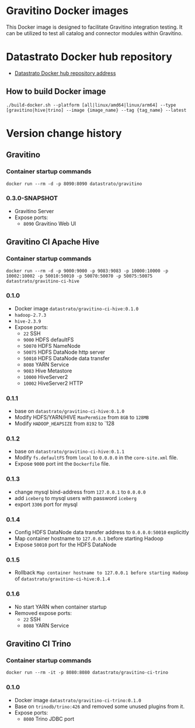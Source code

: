 <!--
  Copyright 2023 Datastrato.
  This software is licensed under the Apache License version 2.
-->
# Gravitino Docker images
This Docker image is designed to facilitate Gravitino integration testing.
It can be utilized to test all catalog and connector modules within Gravitino.

# Datastrato Docker hub repository
- [Datastrato Docker hub repository address](https://hub.docker.com/r/datastrato)

## How to build Docker image
```
./build-docker.sh --platform [all|linux/amd64|linux/arm64] --type [gravitino|hive|trino] --image {image_name} --tag {tag_name} --latest
```

# Version change history

## Gravitino

### Container startup commands
```
docker run --rm -d -p 8090:8090 datastrato/gravitino
```

### 0.3.0-SNAPSHOT
- Gravitino Server
- Expose ports:
  - `8090` Gravitino Web UI

## Gravitino CI Apache Hive

### Container startup commands
```
docker run --rm -d -p 9000:9000 -p 9083:9083 -p 10000:10000 -p 10002:10002 -p 50010:50010 -p 50070:50070 -p 50075:50075 datastrato/gravitino-ci-hive
```

### 0.1.0
- Docker image `datastrato/gravitino-ci-hive:0.1.0`
- `hadoop-2.7.3`
- `hive-2.3.9`
- Expose ports:
  - `22` SSH
  - `9000` HDFS defaultFS
  - `50070` HDFS NameNode
  - `50075` HDFS DataNode http server
  - `50010` HDFS DataNode data transfer
  - `8088` YARN Service
  - `9083` Hive Metastore
  - `10000` HiveServer2
  - `10002` HiveServer2 HTTP

### 0.1.1
- base on `datastrato/gravitino-ci-hive:0.1.0`
- Modify HDFS/YARN/HIVE `MaxPermSize` from `8GB` to `128MB`
- Modify `HADOOP_HEAPSIZE` from `8192` to `128

### 0.1.2
- base on `datastrato/gravitino-ci-hive:0.1.1` 
- Modify `fs.defaultFS` from `local` to `0.0.0.0` in the `core-site.xml` file.
- Expose `9000` port int the `Dockerfile` file.

### 0.1.3
- change mysql bind-address from `127.0.0.1` to `0.0.0.0` 
- add `iceberg` to mysql users with password `iceberg`
- export `3306` port for mysql

### 0.1.4
- Config HDFS DataNode data transfer address to `0.0.0.0:50010` explicitly
- Map container hostname to `127.0.0.1` before starting Hadoop
- Expose `50010` port for the HDFS DataNode

### 0.1.5
- Rollback `Map container hostname to 127.0.0.1 before starting Hadoop` of `datastrato/gravitino-ci-hive:0.1.4`

### 0.1.6
- No start YARN when container startup
- Removed expose ports:
  - `22` SSH
  - `8088` YARN Service

## Gravitino CI Trino

### Container startup commands
```
docker run --rm -it -p 8080:8080 datastrato/gravitino-ci-trino
```

### 0.1.0
- Docker image `datastrato/gravitino-ci-trino:0.1.0`
- Base on `trinodb/trino:426` and removed some unused plugins from it.
- Expose ports:
  - `8080` Trino JDBC port
